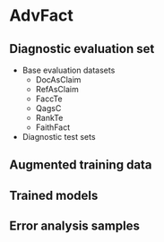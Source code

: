 # AdvFact
## Diagnostic evaluation set
* Base evaluation datasets
    - DocAsClaim
    - RefAsClaim
    - FaccTe
    - QagsC
    - RankTe
    - FaithFact
* Diagnostic test sets
## Augmented training data
## Trained models
## Error analysis samples
